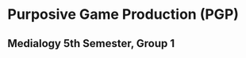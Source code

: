 Purposive Game Production (PGP)
===============================
Medialogy 5th Semester, Group 1
-------------------------------
